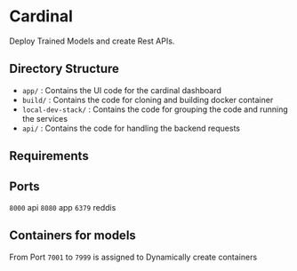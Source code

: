 # Cardinal

Deploy Trained Models and create Rest APIs.


## Directory Structure

- `app/` : Contains the UI code for the cardinal dashboard
- `build/` : Contains the code for cloning and building docker container
- `local-dev-stack/` : Contains the code for grouping the code and running the services
- `api/` : Contains the code for handling the backend requests

## Requirements 


## Ports 

`8000` api
`8080` app
`6379` reddis

## Containers for models

From Port `7001` to `7999` is assigned to Dynamically create containers